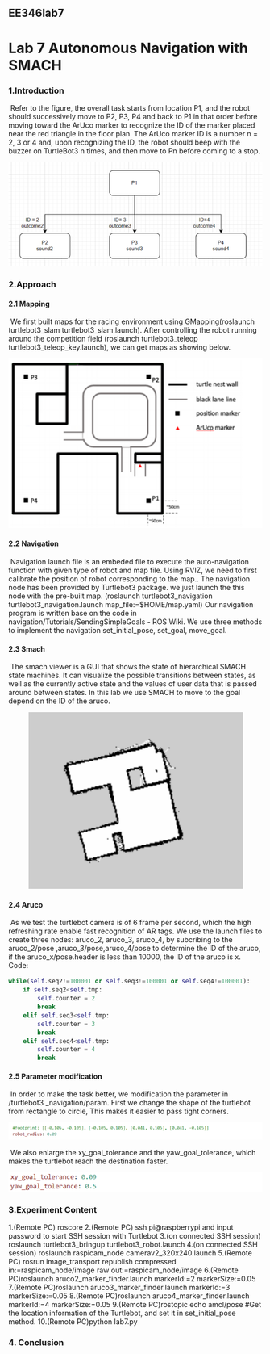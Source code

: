 ## EE346lab7
# Lab 7 Autonomous Navigation with SMACH

### 1.Introduction

​	Refer to the figure, the overall task starts from location P1, and the robot should successively move to P2, P3, P4 and back to P1 in that order before moving toward the ArUco marker to recognize the ID of the marker placed near the red triangle in the floor plan. The ArUco marker ID is a number n = 2, 3 or 4 and, upon recognizing the ID, the robot should beep with the buzzer on TurtleBot3 n times, and then move to Pn before coming to a stop. 

<div align=center>
<img src="https://github.com/wansaisuccessful/EE346lab7/blob/main/figures/1.png"/>
</div>

### 2.Approach 

#### 2.1 Mapping

​	We first built maps for the racing environment using GMapping(roslaunch turtlebot3_slam turtlebot3_slam.launch). After controlling the robot running around the competition field (roslaunch turtlebot3_teleop turtlebot3_teleop_key.launch), we can get maps as showing below.

<div align=center>
<img src="https://github.com/wansaisuccessful/EE346lab7/blob/main/figures/2.png"/>
</div>                    

#### 2.2 Navigation

​	Navigation launch file is an embeded file to execute the auto-navigation function with given type of robot and map file. Using RVIZ, we need to first calibrate the position of robot corresponding to the map.. The navigation node has been provided by Turtlebot3 package. we just launch the this node with the pre-built map. 
(roslaunch turtlebot3_navigation turtlebot3_navigation.launch map_file:=$HOME/map.yaml)
Our navigation program is written base on the code in navigation/Tutorials/SendingSimpleGoals - ROS Wiki. We use three methods to implement the navigation set_initial_pose, set_goal, move_goal.

#### 2.3 Smach

​	The smach viewer is a GUI that shows the state of hierarchical SMACH state machines. It can visualize the possible transitions between states, as well as the currently active state and the values of user data that is passed around between states. In this lab we use SMACH to move to the goal depend on the ID of the aruco.

<div align=center>
<img src="https://github.com/wansaisuccessful/EE346lab7/blob/main/figures/3.png"/>
</div>

#### 2.4  Aruco 

​	As we test the turtlebot camera is of 6 frame per second, which the high refreshing rate enable fast recognition of AR tags. We use the launch files to create three nodes: aruco_2, aruco_3, aruco_4, by subcribing to the aruco_2/pose ,aruco_3/pose,aruco_4/pose to determine the ID of the aruco, if the aruco_x/pose.header is less than 10000, the ID of the aruco is x.
Code:

```python
while(self.seq2!=100001 or self.seq3!=100001 or self.seq4!=100001):
    if self.seq2<self.tmp:
        self.counter = 2
        break
    elif self.seq3<self.tmp:
        self.counter = 3
        break
    elif self.seq4<self.tmp:
        self.counter = 4
        break
```

#### 2.5 Parameter modification

​	In order to make the task better, we modification the parameter in /turtlebot3 _navigation/param. First we change the shape of the turtlebot from rectangle to circle, This makes it easier to pass tight corners.

<div align=center>
<img src="https://github.com/wansaisuccessful/EE346lab7/blob/main/figures/4.png"/>
</div>

​	We also enlarge the xy_goal_tolerance and the yaw_goal_tolerance, which makes the turtlebot reach the destination faster.

<div align=center>
<img src="https://github.com/wansaisuccessful/EE346lab7/blob/main/figures/5.png"/>
</div>

### 3.Experiment Content

1.(Remote PC) roscore
2.(Remote PC) ssh pi@raspberrypi and input password to start SSH session with Turtlebot
3.(on connected SSH session) roslaunch turtlebot3_bringup turtlebot3_robot.launch
4.(on connected SSH session) roslaunch raspicam_node camerav2_320x240.launch
5.(Remote PC) rosrun image_transport republish compressed in:=raspicam_node/image raw out:=raspicam_node/image
6.(Remote PC)roslaunch aruco2_marker_finder.launch markerId:=2 markerSize:=0.05
7.(Remote PC)roslaunch aruco3_marker_finder.launch markerId:=3 markerSize:=0.05
8.(Remote PC)roslaunch aruco4_marker_finder.launch markerId:=4 markerSize:=0.05
9.(Remote PC)rostopic echo amcl/pose
           #Get the location information of the Turtlebot, and set it in set_initial_pose method.
10.(Remote PC)python lab7.py

### 4. Conclusion
